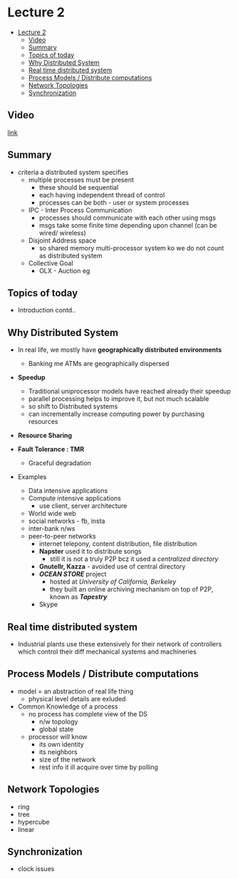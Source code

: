 # Lecture 2

- [Lecture 2](#lecture-2)
  - [Video](#video)
  - [Summary](#summary)
  - [Topics of today](#topics-of-today)
  - [Why Distributed System](#why-distributed-system)
  - [Real time distributed system](#real-time-distributed-system)
  - [Process Models / Distribute computations](#process-models--distribute-computations)
  - [Network Topologies](#network-topologies)
  - [Synchronization](#synchronization)

## Video

[link](https://web.microsoftstream.com/video/ff0c657d-f008-42b2-99ae-646b03e08324)

## Summary

- criteria a distributed system specifies
  - multiple processes must be present
    - these should be sequential
    - each having independent thread of control
    - processes can be both - user or system processes
  - IPC - Inter Process Communication
    - processes should communicate with each other using msgs
    - msgs take some finite time depending upon channel (can be wired/ wireless)
  - Disjoint Address space
    - so shared memory multi-processor system ko we do not count as distributed system
  - Collective Goal
    - OLX - Auction eg

## Topics of today

- Introduction contd..

## Why Distributed System

- In real life, we mostly have **geographically distributed environments**
  - Banking me ATMs are geographically dispersed
- **Speedup**
  - Traditional uniprocessor models have reached already their speedup
  - parallel processing helps to improve it, but not much scalable
  - so shift to Distributed systems
  - can incrementally increase computing power by purchasing resources
- **Resource Sharing**
- **Fault Tolerance : TMR**
  - Graceful degradation

- Examples
  - Data intensive applications
  - Compute intensive applications
    - use client, server architecture
  - World wide web
  - social networks - fb, insta
  - inter-bank n/ws
  - peer-to-peer networks
    - internet telepony, content distribution, file distribution
    - **Napster** used it to distribute songs
      - still it is not a truly P2P bcz it used a *centralized directory*
    - **Gnutellr, Kazza** - avoided use of central directory
    - ***OCEAN STORE*** project
      - hosted at *University of California, Berkeley*
      - they built an online archiving mechanism on top of P2P, known as ***Tapestry***
    - Skype

## Real time distributed system

- Industrial plants use these extensively for their network of controllers which control their diff mechanical systems and machineries

## Process Models / Distribute computations

- model = an abstraction of real life thing
  - physical level details are exluded
- Common Knowledge of a process
  - no process has complete view of the DS
    - n/w topology
    - global state
  - processor will know
    - its own identity
    - its neighbors
    - size of the network
    - rest info it ill acquire over time by polling

## Network Topologies

- ring
- tree
- hypercube
- linear

## Synchronization

- clock issues
